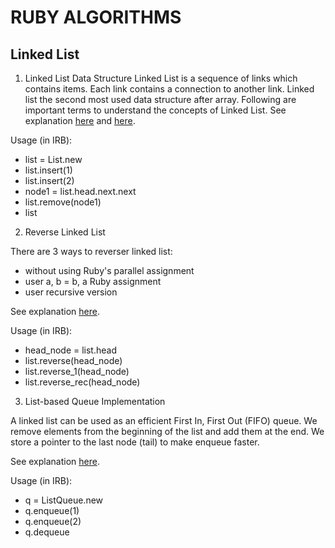 RUBY ALGORITHMS
===============

Linked List
-----------

1. Linked List Data Structure
Linked List is a sequence of links which contains items. Each link contains a connection to another link. Linked list the second most used data structure after array. Following are important terms to understand the concepts of Linked List. See explanation [here](http://www.tutorialspoint.com/data_structures_algorithms/linked_lists_algorithm.htm) and [here](http://wlowry88.github.io/blog/2014/08/20/linked-lists-in-ruby/).

Usage (in IRB):
- list = List.new
- list.insert(1)
- list.insert(2)
- node1 = list.head.next.next
- list.remove(node1)
- list


2. Reverse Linked List

There are 3 ways to reverser linked list:
- without using Ruby's parallel assignment
- user a, b = b, a Ruby assignment
- user recursive version

See explanation [here](http://www.codeproject.com/Articles/27742/How-To-Reverse-a-Linked-List-3-Different-Ways).

Usage (in IRB):
- head_node = list.head
- list.reverse(head_node)
- list.reverse_1(head_node)
- list.reverse_rec(head_node)


3. List-based Queue Implementation

A linked list can be used as an efficient First In, First Out (FIFO) queue. We remove elements from the beginning of the list and add them at the end. We store a pointer to the last node (tail) to make enqueue faster.

See explanation [here](https://www.cs.bu.edu/teaching/c/queue/linked-list/types.html).

Usage (in IRB):
- q = ListQueue.new
- q.enqueue(1)
- q.enqueue(2)
- q.dequeue

